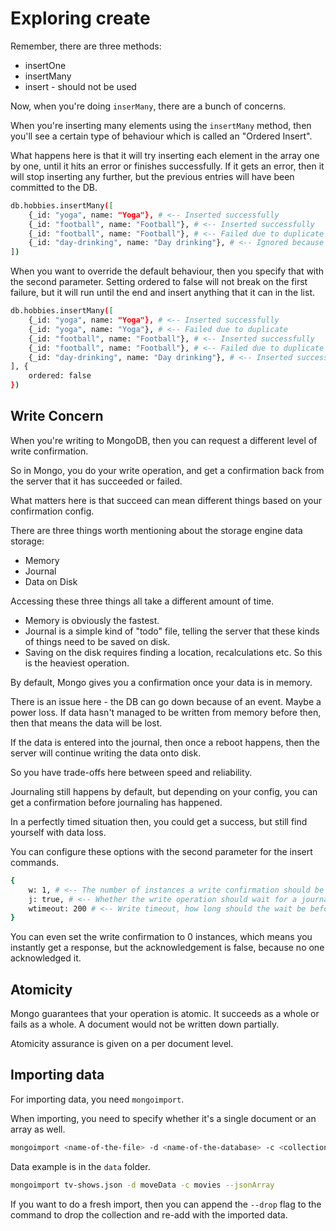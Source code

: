# Exploring create

Remember, there are three methods:
* insertOne
* insertMany
* insert - should not be used

Now, when you're doing `inserMany`, there are a bunch of concerns.

When you're inserting many elements using the `insertMany` method, then you'll see a certain type of behaviour which is called an "Ordered Insert".

What happens here is that it will try inserting each element in the array one by one, until it hits an error or finishes successfully. If it gets an error, then it will stop inserting any further, but the previous entries will have been committed to the DB.

```bash
db.hobbies.insertMany([
    {_id: "yoga", name: "Yoga"}, # <-- Inserted successfully
    {_id: "football", name: "Football"}, # <-- Inserted successfully
    {_id: "football", name: "Football"}, # <-- Failed due to duplicate
    {_id: "day-drinking", name: "Day drinking"}, # <-- Ignored because of the failure
])
```

When you want to override the default behaviour, then you specify that with the second parameter. Setting ordered to false will not break on the first failure, but it will run until the end and insert anything that it can in the list.

```bash
db.hobbies.insertMany([
    {_id: "yoga", name: "Yoga"}, # <-- Inserted successfully
    {_id: "yoga", name: "Yoga"}, # <-- Failed due to duplicate
    {_id: "football", name: "Football"}, # <-- Inserted successfully
    {_id: "football", name: "Football"}, # <-- Failed due to duplicate
    {_id: "day-drinking", name: "Day drinking"}, # <-- Inserted successfully
], {
    ordered: false
})
```

## Write Concern

When you're writing to MongoDB, then you can request a different level of write confirmation.

So in Mongo, you do your write operation, and get a confirmation back from the server that it has succeeded or failed.

What matters here is that succeed can mean different things based on your confirmation config.

There are three things worth mentioning about the storage engine data storage:
* Memory
* Journal
* Data on Disk

Accessing these three things all take a different amount of time.
* Memory is obviously the fastest.
* Journal is a simple kind of "todo" file, telling the server that these kinds of things need to be saved on disk.
* Saving on the disk requires finding a location, recalculations etc. So this is the heaviest operation.

By default, Mongo gives you a confirmation once your data is in memory.

There is an issue here - the DB can go down because of an event. Maybe a power loss. If data hasn't managed to be written from memory before then, then that means the data will be lost.

If the data is entered into the journal, then once a reboot happens, then the server will continue writing the data onto disk.

So you have trade-offs here between speed and reliability.

Journaling still happens by default, but depending on your config, you can get a confirmation before journaling has happened.

In a perfectly timed situation then, you could get a success, but still find yourself with data loss.

You can configure these options with the second parameter for the insert commands.
```bash
{
    w: 1, # <-- The number of instances a write confirmation should be received from before acknowledging the write as successful
    j: true, # <-- Whether the write operation should wait for a journal write before returning the write operation as successful
    wtimeout: 200 # <-- Write timeout, how long should the wait be before it's considered a failure
}
```

You can even set the write confirmation to 0 instances, which means you instantly get a response, but the acknowledgement is false, because no one acknowledged it.

## Atomicity

Mongo guarantees that your operation is atomic. It succeeds as a whole or fails as a whole. A document would not be written down partially.

Atomicity assurance is given on a per document level.

## Importing data

For importing data, you need `mongoimport`.

When importing, you need to specify whether it's a single document or an array as well.

```bash
mongoimport <name-of-the-file> -d <name-of-the-database> -c <collection-name-where-to-import>
```

Data example is in the `data` folder.

```bash
mongoimport tv-shows.json -d moveData -c movies --jsonArray
```

If you want to do a fresh import, then you can append the `--drop` flag to the command to drop the collection and re-add with the imported data.